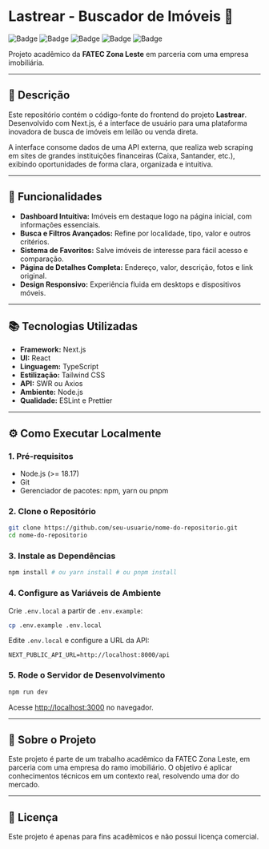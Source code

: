 # Lastrear - Buscador de Imóveis 🏡

![Badge](https://img.shields.io/badge/Next.js-15.5.0-blue?logo=nextdotjs)
![Badge](https://img.shields.io/badge/React-19.1.0-61DAFB?logo=react)
![Badge](https://img.shields.io/badge/TailwindCSS-4.0-38B2AC?logo=tailwindcss)
![Badge](https://img.shields.io/badge/TypeScript-5.0-3178C6?logo=typescript)
![Badge](https://img.shields.io/badge/ESLint-9.0-4B32C3?logo=eslint)

Projeto acadêmico da **FATEC Zona Leste** em parceria com uma empresa imobiliária.

---

## 📌 Descrição

Este repositório contém o código-fonte do frontend do projeto **Lastrear**. Desenvolvido com Next.js, é a interface de usuário para uma plataforma inovadora de busca de imóveis em leilão ou venda direta.

A interface consome dados de uma API externa, que realiza web scraping em sites de grandes instituições financeiras (Caixa, Santander, etc.), exibindo oportunidades de forma clara, organizada e intuitiva.

---

## 🚀 Funcionalidades

- **Dashboard Intuitiva:** Imóveis em destaque logo na página inicial, com informações essenciais.
- **Busca e Filtros Avançados:** Refine por localidade, tipo, valor e outros critérios.
- **Sistema de Favoritos:** Salve imóveis de interesse para fácil acesso e comparação.
- **Página de Detalhes Completa:** Endereço, valor, descrição, fotos e link original.
- **Design Responsivo:** Experiência fluida em desktops e dispositivos móveis.

---

## 📚 Tecnologias Utilizadas

- **Framework:** Next.js
- **UI:** React
- **Linguagem:** TypeScript
- **Estilização:** Tailwind CSS
- **API:** SWR ou Axios
- **Ambiente:** Node.js
- **Qualidade:** ESLint e Prettier

---

## ⚙️ Como Executar Localmente

### 1. Pré-requisitos
- Node.js (>= 18.17)
- Git
- Gerenciador de pacotes: npm, yarn ou pnpm

### 2. Clone o Repositório
```bash
git clone https://github.com/seu-usuario/nome-do-repositorio.git
cd nome-do-repositorio
```

### 3. Instale as Dependências
```bash
npm install # ou yarn install # ou pnpm install
```

### 4. Configure as Variáveis de Ambiente
Crie `.env.local` a partir de `.env.example`:
```bash
cp .env.example .env.local
```
Edite `.env.local` e configure a URL da API:
```env
NEXT_PUBLIC_API_URL=http://localhost:8000/api
```

### 5. Rode o Servidor de Desenvolvimento
```bash
npm run dev
```
Acesse [http://localhost:3000](http://localhost:3000) no navegador.

---

## 🏫 Sobre o Projeto

Este projeto é parte de um trabalho acadêmico da FATEC Zona Leste, em parceria com uma empresa do ramo imobiliário. O objetivo é aplicar conhecimentos técnicos em um contexto real, resolvendo uma dor do mercado.

---

## 📄 Licença

Este projeto é apenas para fins acadêmicos e não possui licença comercial.